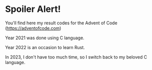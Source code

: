 # Spoiler Alert!

You'll find here my result codes for the Advent of Code (https://adventofcode.com)

Year 2021 was done using C language.

Year 2022 is an occasion to learn Rust.

In 2023, I don't have too much time, so I switch back to my beloved C language.


